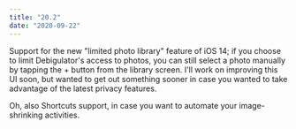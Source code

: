 ```yaml
---
title: "20.2"
date: "2020-09-22"
---
```


Support for the new "limited photo library" feature of iOS 14; if you choose to limit Debigulator's access to photos, you can still select a photo manually by tapping the + button from the library screen. I'll work on improving this UI soon, but wanted to get out something sooner in case you wanted to take advantage of the latest privacy features.

Oh, also Shortcuts support, in case you want to automate your image-shrinking activities.
